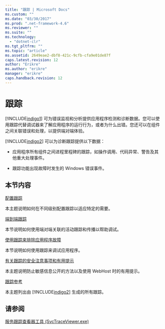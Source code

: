 ```yaml
---
title: "跟踪 | Microsoft Docs"
ms.custom: ""
ms.date: "03/30/2017"
ms.prod: ".net-framework-4.6"
ms.reviewer: ""
ms.suite: ""
ms.technology: 
  - "dotnet-clr"
ms.tgt_pltfrm: ""
ms.topic: "article"
ms.assetid: 2649eae2-dbf8-421c-9cfb-cfa9e01de87f
caps.latest.revision: 12
author: "Erikre"
ms.author: "erikre"
manager: "erikre"
caps.handback.revision: 12
---
```

# 跟踪
[!INCLUDE[indigo1](../../../../../includes/indigo1-md.md)] 可为错误监视和分析提供应用程序检测和诊断数据。您可以使用跟踪代替调试器来了解应用程序的运行行为，或者为什么出错。您还可以在组件之间关联错误和处理，以提供端对端体验。  
  
 [!INCLUDE[indigo2](../../../../../includes/indigo2-md.md)] 可以为诊断跟踪提供以下数据：  
  
-   应用程序所有组件之间进程里程碑的跟踪，如操作调用、代码异常、警告及其他重大处理事件。  
  
-   跟踪功能出现故障时发生的 Windows 错误事件。  
  
## 本节内容  
 [配置跟踪](../../../../../docs/framework/wcf/diagnostics/tracing/configuring-tracing.md)  
  
 本主题说明如何在不同级别配置跟踪以适应特定的需要。  
  
 [端到端跟踪](../../../../../docs/framework/wcf/diagnostics/tracing/end-to-end-tracing.md)  
  
 本节说明如何使用端对端关联的活动跟踪和传播以帮助调试。  
  
 [使用跟踪来排除应用程序故障](../../../../../docs/framework/wcf/diagnostics/tracing/using-tracing-to-troubleshoot-your-application.md)  
  
 本节说明如何使用跟踪来调试应用程序。  
  
 [有关跟踪的安全注意事项和有用提示](../../../../../docs/framework/wcf/diagnostics/tracing/security-concerns-and-useful-tips-for-tracing.md)  
  
 本主题说明防止敏感信息公开的方法以及使用 WebHost 时的有用提示。  
  
 [跟踪参考](../../../../../docs/framework/wcf/diagnostics/tracing/traces-reference.md)  
  
 本主题列出由 [!INCLUDE[indigo2](../../../../../includes/indigo2-md.md)] 生成的所有跟踪。  
  
## 请参阅  
 [服务跟踪查看器工具 \(SvcTraceViewer.exe\)](../../../../../docs/framework/wcf/service-trace-viewer-tool-svctraceviewer-exe.md)
